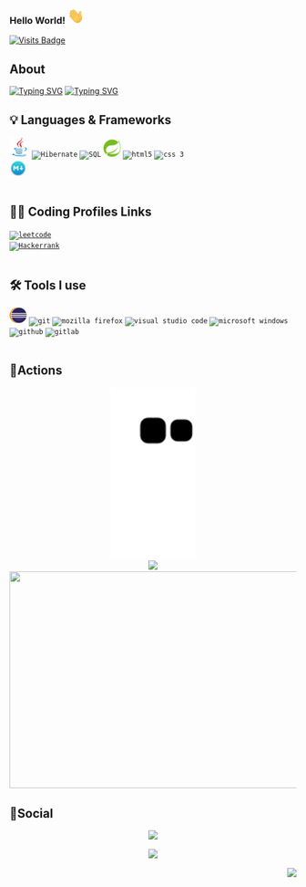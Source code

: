  <a name="top"></a>
 ### Hello World!  <img  src="https://github.com/pushpak-256/pushpak-256/blob/main/Stickers/Hi.gif?raw=true" width="29px">

[![Visits Badge](https://badges.pufler.dev/visits/Pushpak-256/Pushpak-256)](https://badges.pufler.dev/visits/Pushpak-256/Pushpak-256)
  
  [//]: <> (This is also a comment.
<img src="https://github.com/Pushpak-256/Pushpak-256/blob/master/assets/life_balance.gif" alt="side Image" align="right" width="200" height="auto" />)

## About 
[![Typing SVG](https://readme-typing-svg.herokuapp.com?font=Menlo&color=08DA08&vCenter=true&width=900&height=49&lines=%F0%9F%94%AD+I%E2%80%99m+currently+working+as+a+Software+Developer+in+Mumbai%2C+India)](https://git.io/typing-svg)
[![Typing SVG](https://readme-typing-svg.herokuapp.com?font=Menlo&color=AB00F4&vCenter=true&width=900&height=49&lines=%F0%9F%8C%B1+I%E2%80%99m+currently+Improving+Spring+and+DSA)](https://git.io/typing-svg)
<!--
 # About 
- 🔭 I’m currently working as a Software Developer in Mumbai, India
- 🌱 I’m currently learning Block Chain development
https://readme-typing-svg.herokuapp.com/demo/
speed =5000 w=900 h =49
-->

## :bulb: Languages & Frameworks 

<code><img title="Java" alt="java" style="width:35px;height:35px;" src="https://github.com/devicons/devicon/blob/v2.14.0/icons/java/java-original.svg" /></code>
<code><img title="Hibernate" alt="Hibernate" width="30px" src="https://user-images.githubusercontent.com/70573212/158594703-b513c743-38be-4a61-8566-50f198a834e1.png" /></code>
<code><img title="SQL" alt="SQL" width="30px" src="https://user-images.githubusercontent.com/70573212/158593634-04a2e7f2-d724-4b15-988f-e868cd6830f7.png" /></code>
<code><img title="Spring Framework" alt="Spring" width="30px" src="https://github.com/devicons/devicon/blob/master/icons/spring/spring-original.svg" /></code>
<code><img title="HTML 5" alt="html5" width="30px" src="https://cdn.jsdelivr.net/gh/devicons/devicon/icons/html5/html5-original.svg" /></code>
<code><img title="CSS 3" alt="css 3" width="30px" src="https://cdn.jsdelivr.net/gh/devicons/devicon/icons/css3/css3-original.svg" /></code>
<code> <img title="Markdown" alt="markdown" width="30px" src="https://github.com/pushpak-256/pushpak-256/blob/main/Stickers/markdown-github.png" /></code>
</br></br>

## 👨‍💻 Coding Profiles Links 

<code><a href="https://leetcode.com/pushpak7070/"><img src="https://leetcode.com/static/images/LeetCode_logo_rvs.png" alt="leetcode" style="width:35px;height:35px;" target="_blank" rel="noopener noreferrer"></a>
</code> 
<code><a href="https://www.hackerrank.com/pushpak7070"><img src="https://upload.wikimedia.org/wikipedia/commons/6/65/HackerRank_logo.png" alt="Hackerrank" style="width:38px;height:40px;" target="_blank" rel="noopener noreferrer"></a></code>
</br></br>

## :hammer_and_wrench: Tools I use

<code><img title="Eclipse IDE" alt="Eclipse" width="30px" src="https://github.com/pushpak-256/pushpak-256/blob/main/Stickers/eclipse.png" /></code>
<code><img title="Git" alt="git" width="30px" src="https://cdn.jsdelivr.net/gh/devicons/devicon/icons/git/git-original.svg" /></code>
<code><img title="Mozilla Firefox" alt="mozilla firefox" width="30px" src="https://cdn.jsdelivr.net/gh/devicons/devicon/icons/firefox/firefox-original.svg" /></code>
<code><img title="VS Code" alt="visual studio code" width="30px" src="https://cdn.jsdelivr.net/gh/devicons/devicon/icons/vscode/vscode-original.svg" /></code>
<code><img title="MS Windows" alt="microsoft windows" width="30px" src="https://cdn.jsdelivr.net/gh/devicons/devicon/icons/windows8/windows8-original.svg" /></code>
<code><img title="GitHub" alt="github" style="width:35px;height:35px;" src="https://user-images.githubusercontent.com/70573212/158606128-1a297412-b8d7-439e-a194-0de3faa55a6d.png" /></code>
<code><img title="GitLab" alt="gitlab" style="width:35px;height:35px;" src="https://img.icons8.com/color/240/000000/gitlab.png" /></code>
</br></br>

## 🔭Actions

<div align="center">
	<img height="300px" src="https://github.com/pushpak-256/pushpak-256/blob/output/github-contribution-grid-snake.svg" />
	
</div>


<div align="center">
	<img height="280px" 
	     src="https://github-readme-streak-stats.herokuapp.com/?user=pushpak-256&theme=chartreuse-dark&currStreakNum=purple&currStreakLabel=purple"/>
</div>


<div align="center">
    <img height="380px"  width="1000"
src="https://activity-graph.herokuapp.com/graph?username=pushpak-256&bg_color=000000&color=7fff00&custom_title=Contribution%20Graph&line=800080&point=808080"
    />
</div>

<!-- 

<div align="center">
    <img height="300px" src="https://metrics.lecoq.io/pushpak-256?template=classic&config.timezone=Asia%2FShanghai">
</div>

<img height="150px" src="https://github-readme-stats.vercel.app/api?username=pushpak-256&show_icons=true"/>
<img height="300px" src="https://github-readme-stats.vercel.app/api/top-langs/?username=pushpak-256&theme=blue-green"/>
-->


## 🌱Social &nbsp;&nbsp;&nbsp;&nbsp; 
<!--<div align="left">
    <img height="" src="https://github-profile-trophy.vercel.app/?username=pushpak-256&theme=juicyfresh"/>
	 <img height="" src="https://github-profile-trophy.vercel.app/?username=pushpak-256&theme=matrix"/>
</div>-->

<p align="center" width="100%">
	<!--
 <span ><span>&nbsp;&nbsp;&nbsp;&nbsp;&nbsp;&nbsp;&nbsp;&nbsp;&nbsp;&nbsp;&nbsp;&nbsp;&nbsp;</span>                <span>&nbsp;&nbsp;&nbsp;&nbsp;&nbsp;&nbsp;&nbsp;&nbsp;&nbsp;&nbsp;&nbsp;&nbsp;&nbsp;</span></span>
 -->
 <image src="https://github-profile-trophy.vercel.app/?username=pushpak-256&theme=matrix&row=1&no-bg=true&no-frame=true">    
</p>
	
<div align="center">
<!-- width="50%" -->
  <image 
   height="400px" 
   src="https://raw.githubusercontent.com/pushpak-256/pushpak-256/main/profile-3d-contrib/profile-night-green.svg"
   >
	
</div>
	
<p align="right">
	<a href="#top"><img src="https://img.shields.io/static/v1?label&message=back+to+top&color=#171515&style=flat&logo"></a>
</p>
